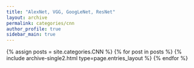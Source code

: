 ```yaml
---
title: "AlexNet, VGG, GoogLeNet, ResNet"
layout: archive
permalink: categories/cnn
author_profile: true
sidebar_main: true
---
```


{% assign posts = site.categories.CNN %}
{% for post in posts %} {% include archive-single2.html type=page.entries_layout %} {% endfor %}
